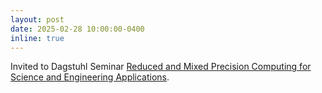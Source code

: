 ```yaml
---
layout: post
date: 2025-02-28 10:00:00-0400
inline: true
---
```


Invited to Dagstuhl Seminar [Reduced and Mixed Precision Computing for Science and Engineering Applications](https://www.dagstuhl.de/en/seminars/seminar-calendar/seminar-details/26081).
